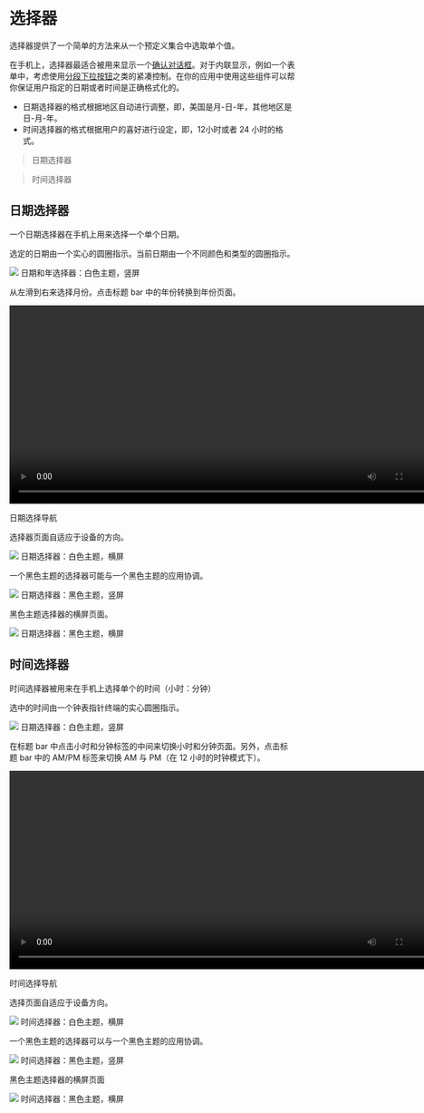 # 选择器   

选择器提供了一个简单的方法来从一个预定义集合中选取单个值。

在手机上，选择器最适合被用来显示一个[确认对话框](https://www.google.com/design/spec/components/dialogs.html#dialogs-confirmation-dialogs)。对于内联显示，例如一个表单中，考虑使用[分段下拉按钮](https://www.google.com/design/spec/components/buttons.html#buttons-other-buttons)之类的紧凑控制。在你的应用中使用这些组件可以帮你保证用户指定的日期或者时间是正确格式化的。

- 日期选择器的格式根据地区自动进行调整，即，美国是月-日-年，其他地区是日-月-年。
- 时间选择器的格式根据用户的喜好进行设定，即，12小时或者 24 小时的格式。

> 日期选择器

> 时间选择器

## 日期选择器   

一个日期选择器在手机上用来选择一个单个日期。

选定的日期由一个实心的圆圈指示。当前日期由一个不同颜色和类型的圆圈指示。

![](../images/8_1.png)
日期和年选择器：白色主题，竖屏

从左滑到右来选择月份。点击标题 bar 中的年份转换到年份页面。

<video crossorigin="anonymous"  loop  controls width="760" height="350">
<source src="http://materialdesign.qiniudn.com/videos/components_pickers_date_navigation_xhdpi_004.mp4">
</video>

日期选择导航

选择器页面自适应于设备的方向。

![](../images/8_2.png)
日期选择器：白色主题，横屏

一个黑色主题的选择器可能与一个黑色主题的应用协调。

![](../images/8_3.png)
日期选择器：黑色主题，竖屏

黑色主题选择器的横屏页面。

![](../images/8_4.png)
日期选择器：黑色主题，横屏


## 时间选择器   

时间选择器被用来在手机上选择单个的时间（小时：分钟）

选中的时间由一个钟表指针终端的实心圆圈指示。

![](../images/8_5.png)
日期选择器：白色主题，竖屏

在标题 bar 中点击小时和分钟标签的中间来切换小时和分钟页面。另外，点击标题 bar 中的 AM/PM 标签来切换 AM 与 PM（在 12 小时的时钟模式下）。

<video crossorigin="anonymous"  loop  controls width="760" height="350">
<source src="http://materialdesign.qiniudn.com/videos/components_pickers_time_transition.mp4">
</video>

时间选择导航

选择页面自适应于设备方向。

![](../images/8_6.png)
时间选择器：白色主题，横屏

一个黑色主题的选择器可以与一个黑色主题的应用协调。

![](../images/8_7.png)
时间选择器：黑色主题，竖屏

黑色主题选择器的横屏页面

![](../images/8_8.png)
时间选择器：黑色主题，横屏
